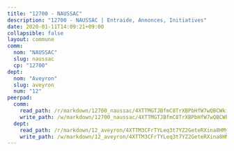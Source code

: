 ```yaml
---
title: "12700 - NAUSSAC"
description: "12700 - NAUSSAC | Entraide, Annonces, Initiatives"
date: 2020-01-11T14:09:21+09:00
collapsible: false
layout: commune
comm:
  nom: "NAUSSAC"
  slug: naussac
  cp: "12700"
dept:
  nom: "Aveyron"
  slug: aveyron
  num: "12"
peerpad:
  comm:
    read_path: /r/markdown/12700_naussac/4XTTMGTJBfmC8TrXBPbHfW7wQBCWkiBH3bQebcDZqgUTeVyrE
    write_path: /w/markdown/12700_naussac/4XTTMGTJBfmC8TrXBPbHfW7wQBCWkiBH3bQebcDZqgUTeVyrE-K3TgU8tWfBr5qJ8ZspVkD8GhCf4ehkXzfUdBGA1ivL7LgR24rijaqPSb2aW5isgxq9TB7jgnJRCRXBFxti8E955UDFz9LFH7eTDM9DEVx3QwpAcm4thqhq1wR2H6gkM6DmNRUyGS
  dept:
    read_path: /r/markdown/12_aveyron/4XTTM3CFrTYLeq3t7YZ2GeteRXina8HMy585xLdATaEm28gJq
    write_path: /w/markdown/12_aveyron/4XTTM3CFrTYLeq3t7YZ2GeteRXina8HMy585xLdATaEm28gJq-K3TgUfu3tdsvnJNzfCjLcQBm4uQ83gag77qnaAo9pjUvbpQyfAVAxJdyULKffeJFVcGHHVraYZNVQhiGBeBUKBFLy2Vr8dapgU6tQCmoJQ6dgnoqRGmK9bSxqhW9VArfxRuTPcgV
---
```


